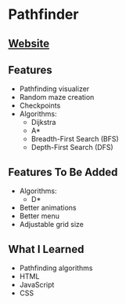 # Pathfinder

## [Website](https://biarmic.github.io/pathfinder-js/)

## Features
* Pathfinding visualizer
* Random maze creation
* Checkpoints
* Algorithms:
  * Dijkstra
  * A*
  * Breadth-First Search (BFS)
  * Depth-First Search (DFS) 

## Features To Be Added
* Algorithms:
  * D*
* Better animations
* Better menu
* Adjustable grid size

## What I Learned
* Pathfinding algorithms
* HTML
* JavaScript
* CSS
<!---
## Screenshots
![screenshot](screenshot-1.png "In-game")
![screenshot](screenshot-2.png "In-game")
-->
